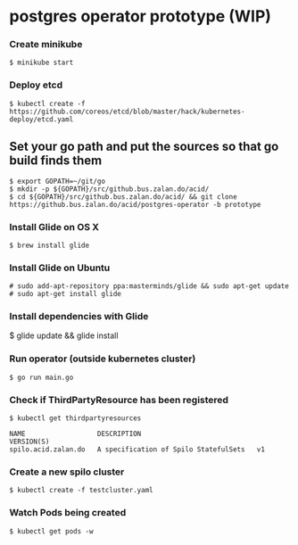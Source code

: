 # postgres operator prototype (WIP)

### Create minikube

    $ minikube start

### Deploy etcd

    $ kubectl create -f https://github.com/coreos/etcd/blob/master/hack/kubernetes-deploy/etcd.yaml

##  Set your go path and put the sources so that go build finds them

    $ export GOPATH=~/git/go
    $ mkdir -p ${GOPATH}/src/github.bus.zalan.do/acid/
    $ cd ${GOPATH}/src/github.bus.zalan.do/acid/ && git clone https://github.bus.zalan.do/acid/postgres-operator -b prototype
    
### Install Glide on OS X

    $ brew install glide

### Install Glide on Ubuntu

    # sudo add-apt-repository ppa:masterminds/glide && sudo apt-get update
    # sudo apt-get install glide

### Install dependencies with Glide

   $ glide update && glide install

### Run operator (outside kubernetes cluster)
    
    $ go run main.go
    
### Check if ThirdPartyResource has been registered

    $ kubectl get thirdpartyresources
    
    NAME                  DESCRIPTION                             VERSION(S)
    spilo.acid.zalan.do   A specification of Spilo StatefulSets   v1
    

### Create a new spilo cluster

    $ kubectl create -f testcluster.yaml
    
### Watch Pods being created

    $ kubectl get pods -w
